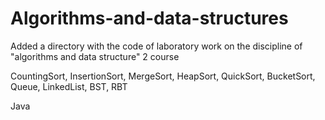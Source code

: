 # Algorithms-and-data-structures
Added a directory with the code of laboratory work on the discipline of "algorithms and data structure" 2 course

CountingSort, InsertionSort, MergeSort, HeapSort, QuickSort, BucketSort, Queue, LinkedList, BST, RBT

Java
